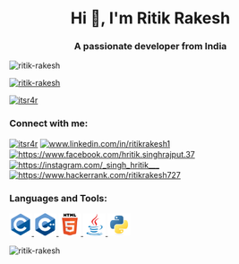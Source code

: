 <h1 align="center">Hi 👋, I'm Ritik Rakesh</h1>
<h3 align="center">A passionate developer from India</h3>

<p align="left"> <img src="https://komarev.com/ghpvc/?username=ritik-rakesh&label=Profile%20views&color=0e75b6&style=flat" alt="ritik-rakesh" /> </p>

<p align="left"> <a href="https://github.com/ryo-ma/github-profile-trophy"><img src="https://github-profile-trophy.vercel.app/?username=ritik-rakesh" alt="ritik-rakesh" /></a> </p>

<p align="left"> <a href="https://twitter.com/itsr4r" target="blank"><img src="https://img.shields.io/twitter/follow/itsr4r?logo=twitter&style=for-the-badge" alt="itsr4r" /></a> </p>

<h3 align="left">Connect with me:</h3>
<p align="left">
<a href="https://twitter.com/itsr4r" target="blank"><img align="center" src="https://raw.githubusercontent.com/rahuldkjain/github-profile-readme-generator/master/src/images/icons/Social/twitter.svg" alt="itsr4r" height="30" width="40" /></a>
<a href="https://linkedin.com/in/www.linkedin.com/in/ritikrakesh1" target="blank"><img align="center" src="https://raw.githubusercontent.com/rahuldkjain/github-profile-readme-generator/master/src/images/icons/Social/linked-in-alt.svg" alt="www.linkedin.com/in/ritikrakesh1" height="30" width="40" /></a>
<a href="https://fb.com/https://www.facebook.com/hritik.singhrajput.37" target="blank"><img align="center" src="https://raw.githubusercontent.com/rahuldkjain/github-profile-readme-generator/master/src/images/icons/Social/facebook.svg" alt="https://www.facebook.com/hritik.singhrajput.37" height="30" width="40" /></a>
<a href="https://instagram.com/https://instagram.com/_singh_hritik___" target="blank"><img align="center" src="https://raw.githubusercontent.com/rahuldkjain/github-profile-readme-generator/master/src/images/icons/Social/instagram.svg" alt="https://instagram.com/_singh_hritik___" height="30" width="40" /></a>
<a href="https://www.hackerrank.com/https://www.hackerrank.com/ritikrakesh727" target="blank"><img align="center" src="https://raw.githubusercontent.com/rahuldkjain/github-profile-readme-generator/master/src/images/icons/Social/hackerrank.svg" alt="https://www.hackerrank.com/ritikrakesh727" height="30" width="40" /></a>
</p>

<h3 align="left">Languages and Tools:</h3>
<p align="left"> <a href="https://www.cprogramming.com/" target="_blank" rel="noreferrer"> <img src="https://raw.githubusercontent.com/devicons/devicon/master/icons/c/c-original.svg" alt="c" width="40" height="40"/> </a> <a href="https://www.w3schools.com/cpp/" target="_blank" rel="noreferrer"> <img src="https://raw.githubusercontent.com/devicons/devicon/master/icons/cplusplus/cplusplus-original.svg" alt="cplusplus" width="40" height="40"/> </a> <a href="https://www.w3.org/html/" target="_blank" rel="noreferrer"> <img src="https://raw.githubusercontent.com/devicons/devicon/master/icons/html5/html5-original-wordmark.svg" alt="html5" width="40" height="40"/> </a> <a href="https://www.java.com" target="_blank" rel="noreferrer"> <img src="https://raw.githubusercontent.com/devicons/devicon/master/icons/java/java-original.svg" alt="java" width="40" height="40"/> </a> <a href="https://www.python.org" target="_blank" rel="noreferrer"> <img src="https://raw.githubusercontent.com/devicons/devicon/master/icons/python/python-original.svg" alt="python" width="40" height="40"/> </a> </p>

<p><img align="center" src="https://github-readme-stats.vercel.app/api/top-langs?username=ritik-rakesh&show_icons=true&locale=en&layout=compact" alt="ritik-rakesh" /></p>
